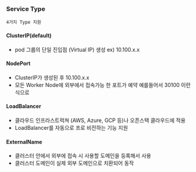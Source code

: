 ### Service Type

```
4가지 Type 지원
```
#### ClusterIP(default)
  - pod 그룹의 단일 진입점 (Virtual IP) 생성 ex) 10.100.x.x

#### NodePort
  - ClusterIP가 생성된 후 10.100.x.x
  - 모든 Worker Node에 외부에서 접속가능 한 포트가 예약 예를들어서 30100 이런식으로

#### LoadBalancer
  - 클라우드 인프라스트럭쳐 (AWS, Azure, GCP 등)나 오픈스택 클라우드에 적용
  - LoadBalancer를 자동으로 프로 비전하는 기능 지원

#### ExternalName
  - 클러스터 안에서 외부에 접속 시 사용할 도메인을 등록해서 사용
  - 클러스터 도메인이 실제 외부 도메인으로 치환되어 동작
